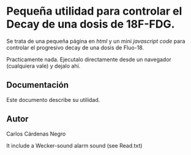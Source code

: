<h1>Pequeña utilidad para controlar el Decay de una dosis de 18F-FDG.</h1>
<p>Se trata de una pequeña página en <i>html</i> y un mini <i>javascript code</i> para controlar el progresivo decay de una dosis de Fluo-18.</p>
<h2Requerimientos</h2>
<p>Practicamente nada. Ejecutalo directamente desde un navegador (cualquiera vale) y dejalo ahí.</p>
<h2>Documentación</h2>
Este documento describe su utilidad.
<h2>Autor</h2>
Carlos Cárdenas Negro
<p>
  It include a Wecker-sound alarm sound (see Read.txt)
</p>
